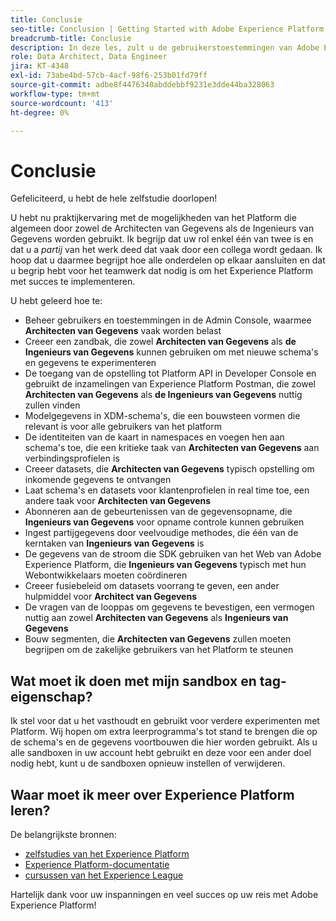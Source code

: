 ```yaml
---
title: Conclusie
seo-title: Conclusion | Getting Started with Adobe Experience Platform for Data Architects and Data Engineers
breadcrumb-title: Conclusie
description: In deze les, zult u de gebruikerstoestemmingen van Adobe Experience Platform gebruikend de Admin Console van de Adobe vormen.
role: Data Architect, Data Engineer
jira: KT-4348
exl-id: 73abe4bd-57cb-4acf-98f6-253b01fd79ff
source-git-commit: adbe8f4476340abddebbf9231e3dde44ba328063
workflow-type: tm+mt
source-wordcount: '413'
ht-degree: 0%

---
```


# Conclusie

<!--5min-->

Gefeliciteerd, u hebt de hele zelfstudie doorlopen!

U hebt nu praktijkervaring met de mogelijkheden van het Platform die algemeen door zowel de Architecten van Gegevens als de Ingenieurs van Gegevens worden gebruikt. Ik begrijp dat uw rol enkel één van twee is en dat u a _partij_ van het werk deed dat vaak door een collega wordt gedaan. Ik hoop dat u daarmee begrijpt hoe alle onderdelen op elkaar aansluiten en dat u begrip hebt voor het teamwerk dat nodig is om het Experience Platform met succes te implementeren.

U hebt geleerd hoe te:

* Beheer gebruikers en toestemmingen in de Admin Console, waarmee **Architecten van Gegevens** vaak worden belast
* Creeer een zandbak, die zowel **Architecten van Gegevens** als **de Ingenieurs van Gegevens** kunnen gebruiken om met nieuwe schema&#39;s en gegevens te experimenteren
* De toegang van de opstelling tot Platform API in Developer Console en gebruikt de inzamelingen van Experience Platform Postman, die zowel **Architecten van Gegevens** als **de Ingenieurs van Gegevens** nuttig zullen vinden
* Modelgegevens in XDM-schema&#39;s, die een bouwsteen vormen die relevant is voor alle gebruikers van het platform
* De identiteiten van de kaart in namespaces en voegen hen aan schema&#39;s toe, die een kritieke taak van **Architecten van Gegevens** aan verbindingsprofielen is
* Creeer datasets, die **Architecten van Gegevens** typisch opstelling om inkomende gegevens te ontvangen
* Laat schema&#39;s en datasets voor klantenprofielen in real time toe, een andere taak voor **Architecten van Gegevens**
* Abonneren aan de gebeurtenissen van de gegevensopname, die **Ingenieurs van Gegevens** voor opname controle kunnen gebruiken
* Ingest partijgegevens door veelvoudige methodes, die één van de kerntaken van **Ingenieurs van Gegevens** is
* De gegevens van de stroom die SDK gebruiken van het Web van Adobe Experience Platform, die **Ingenieurs van Gegevens** typisch met hun Webontwikkelaars moeten coördineren
* Creeer fusiebeleid om datasets voorrang te geven, een ander hulpmiddel voor **Architect van Gegevens**
* De vragen van de looppas om gegevens te bevestigen, een vermogen nuttig aan zowel **Architecten van Gegevens** als **Ingenieurs van Gegevens**
* Bouw segmenten, die **Architecten van Gegevens** zullen moeten begrijpen om de zakelijke gebruikers van het Platform te steunen



## Wat moet ik doen met mijn sandbox en tag-eigenschap?

Ik stel voor dat u het vasthoudt en gebruikt voor verdere experimenten met Platform. Wij hopen om extra leerprogramma&#39;s tot stand te brengen die op de schema&#39;s en de gegevens voortbouwen die hier worden gebruikt. Als u alle sandboxen in uw account hebt gebruikt en deze voor een ander doel nodig hebt, kunt u de sandboxen opnieuw instellen of verwijderen.

## Waar moet ik meer over Experience Platform leren?

De belangrijkste bronnen:

* [ zelfstudies van het Experience Platform ](https://experienceleague.adobe.com/docs/platform-learn/tutorials/overview.html)
* [Experience Platform-documentatie](https://experienceleague.adobe.com/docs/experience-platform/landing/home.html)
* [ cursussen van het Experience League ](https://experienceleague.adobe.com/#dashboard/learning)

Hartelijk dank voor uw inspanningen en veel succes op uw reis met Adobe Experience Platform!
